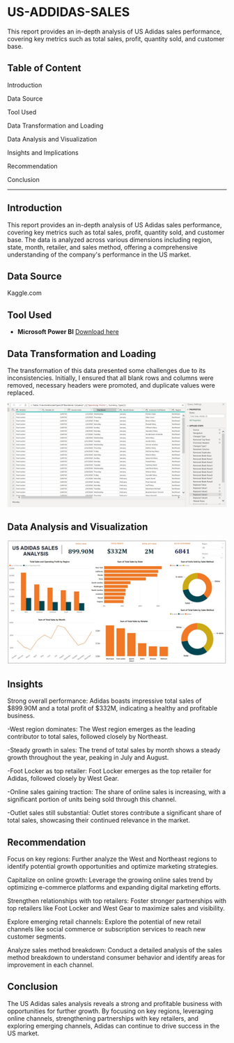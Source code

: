 # US-ADDIDAS-SALES
This report provides an in-depth analysis of US Adidas sales performance, covering key metrics such as total sales, profit, quantity sold, and customer base.


## Table of Content

Introduction

Data Source

Tool Used

Data Transformation and Loading

Data Analysis and Visualization

Insights and Implications

Recommendation

Conclusion

- - -

## Introduction 

This report provides an in-depth analysis of US Adidas sales performance, covering key metrics such as total sales, profit, quantity sold, and customer base. 
The data is analyzed across various dimensions including region, state, month, retailer, and sales method, offering a comprehensive understanding of the company's 
performance in the US market.

## Data Source
Kaggle.com

## Tool Used
- **Microsoft Power BI** [Download here](https://www.microsoft.com/en-us/download/details.aspx?id=58494)

## Data Transformation and Loading
The transformation of this data presented some challenges due to its inconsistencies. Initially, I ensured that all blank rows and columns were removed, necessary headers were promoted, and duplicate values were replaced.

![](USADIDAStransformdata.jpg)

## Data Analysis and Visualization
![](USADIDASANALYSIS.jpg)

## Insights
Strong overall performance: Adidas boasts impressive total sales of $899.90M and a total profit of $332M, indicating a healthy and profitable business.

-West region dominates: The West region emerges as the leading contributor to total sales, followed closely by Northeast.

-Steady growth in sales: The trend of total sales by month shows a steady growth throughout the year, peaking in July and August.

-Foot Locker as top retailer: Foot Locker emerges as the top retailer for Adidas, followed closely by West Gear.

-Online sales gaining traction: The share of online sales is increasing, with a significant portion of units being sold through this channel.

-Outlet sales still substantial: Outlet stores contribute a significant share of total sales, showcasing their continued relevance in the market.

## Recommendation

Focus on key regions: Further analyze the West and Northeast regions to identify potential growth opportunities and optimize marketing strategies.

Capitalize on online growth: Leverage the growing online sales trend by optimizing e-commerce platforms and expanding digital marketing efforts.

Strengthen relationships with top retailers: Foster stronger partnerships with top retailers like Foot Locker and West Gear to maximize sales and visibility.

Explore emerging retail channels: Explore the potential of new retail channels like social commerce or subscription services to reach new customer segments.

Analyze sales method breakdown: Conduct a detailed analysis of the sales method breakdown to understand consumer behavior and identify areas for improvement in each channel.

## Conclusion

The US Adidas sales analysis reveals a strong and profitable business with opportunities for further growth. By focusing on key regions, leveraging online channels, strengthening partnerships with key retailers, and exploring emerging channels, Adidas can continue to drive success in the US market.
